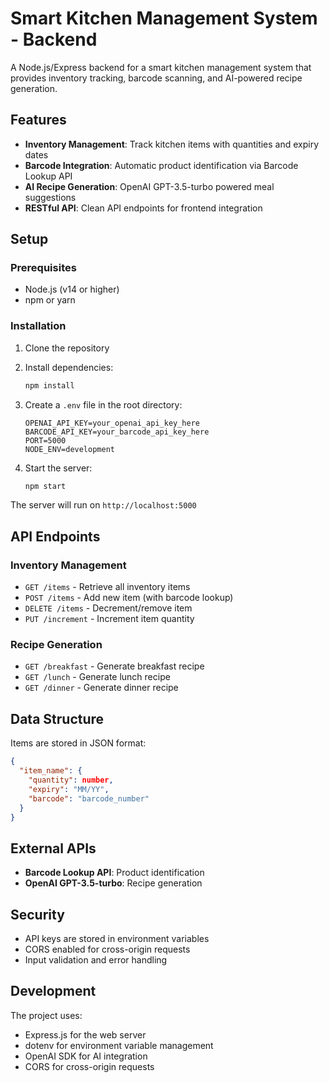 # Smart Kitchen Management System - Backend

A Node.js/Express backend for a smart kitchen management system that provides inventory tracking, barcode scanning, and AI-powered recipe generation.

## Features

- **Inventory Management**: Track kitchen items with quantities and expiry dates
- **Barcode Integration**: Automatic product identification via Barcode Lookup API
- **AI Recipe Generation**: OpenAI GPT-3.5-turbo powered meal suggestions
- **RESTful API**: Clean API endpoints for frontend integration

## Setup

### Prerequisites

- Node.js (v14 or higher)
- npm or yarn

### Installation

1. Clone the repository
2. Install dependencies:

   ```bash
   npm install
   ```

3. Create a `.env` file in the root directory:

   ```env
   OPENAI_API_KEY=your_openai_api_key_here
   BARCODE_API_KEY=your_barcode_api_key_here
   PORT=5000
   NODE_ENV=development
   ```

4. Start the server:
   ```bash
   npm start
   ```

The server will run on `http://localhost:5000`

## API Endpoints

### Inventory Management

- `GET /items` - Retrieve all inventory items
- `POST /items` - Add new item (with barcode lookup)
- `DELETE /items` - Decrement/remove item
- `PUT /increment` - Increment item quantity

### Recipe Generation

- `GET /breakfast` - Generate breakfast recipe
- `GET /lunch` - Generate lunch recipe
- `GET /dinner` - Generate dinner recipe

## Data Structure

Items are stored in JSON format:

```json
{
  "item_name": {
    "quantity": number,
    "expiry": "MM/YY",
    "barcode": "barcode_number"
  }
}
```

## External APIs

- **Barcode Lookup API**: Product identification
- **OpenAI GPT-3.5-turbo**: Recipe generation

## Security

- API keys are stored in environment variables
- CORS enabled for cross-origin requests
- Input validation and error handling

## Development

The project uses:

- Express.js for the web server
- dotenv for environment variable management
- OpenAI SDK for AI integration
- CORS for cross-origin requests
